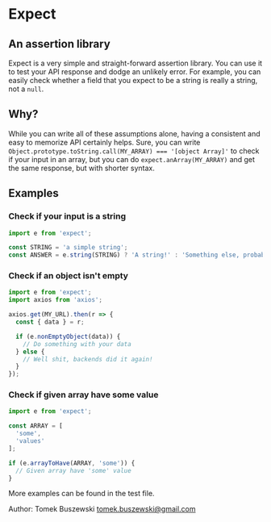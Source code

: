 # Expect 
## An assertion library

Expect is a very simple and straight-forward assertion library. You can use it to test your API response and dodge an unlikely error. For example, you can easily check whether a field that you expect to be a string is really a string, not a `null`. 

## Why?
While you can write all of these assumptions alone, having a consistent and easy to memorize API certainly helps. Sure, you can write `Object.prototype.toString.call(MY_ARRAY) === '[object Array]'` to check if your input in an array, but you can do `expect.anArray(MY_ARRAY)` and get the same response, but with shorter syntax.

## Examples
### Check if your input is a string
```js
import e from 'expect';

const STRING = 'a simple string';
const ANSWER = e.string(STRING) ? 'A string!' : 'Something else, probably an alien';
```

### Check if an object isn't empty
```js
import e from 'expect';
import axios from 'axios';

axios.get(MY_URL).then(r => {
  const { data } = r;

  if (e.nonEmptyObject(data)) {
    // Do something with your data
  } else {
    // Well shit, backends did it again!
  }
});
```

### Check if given array have some value
```js
import e from 'expect';

const ARRAY = [
  'some',
  'values'
];

if (e.arrayToHave(ARRAY, 'some')) {
  // Given array have 'some' value
}
```

More examples can be found in the test file.

Author: Tomek Buszewski <tomek.buszewski@gmail.com>